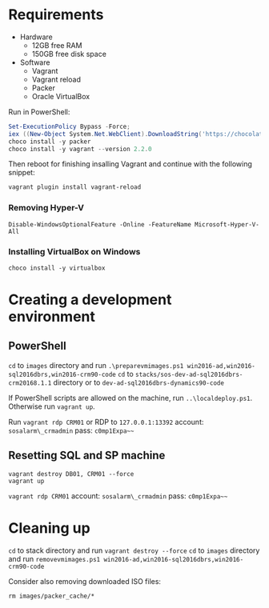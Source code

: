 # Requirements
* Hardware
  * 12GB free RAM
  * 150GB free disk space
* Software
  * Vagrant
  * Vagrant reload
  * Packer
  * Oracle VirtualBox

Run in PowerShell:
```PowerShell
Set-ExecutionPolicy Bypass -Force;
iex ((New-Object System.Net.WebClient).DownloadString('https://chocolatey.org/install.ps1'))
choco install -y packer
choco install -y vagrant --version 2.2.0
```
Then reboot for finishing insalling Vagrant and continue with the following snippet:
```PowerShell
vagrant plugin install vagrant-reload
```

### Removing Hyper-V
```
Disable-WindowsOptionalFeature -Online -FeatureName Microsoft-Hyper-V-All
```

### Installing VirtualBox on Windows
```
choco install -y virtualbox
```

# Creating a development environment

## PowerShell
`cd` to `images` directory and run `.\preparevmimages.ps1 win2016-ad,win2016-sql2016dbrs,win2016-crm90-code`
`cd` to `stacks/sos-dev-ad-sql2016dbrs-crm20168.1.1` directory or to `dev-ad-sql2016dbrs-dynamics90-code`

If PowerShell scripts are allowed on the machine, run `..\localdeploy.ps1`. Otherwise run `vagrant up`.


Run `vagrant rdp CRM01` or RDP to `127.0.0.1:13392`
account: `sosalarm\_crmadmin`
pass: `c0mp1Expa~~`

## Resetting SQL and SP machine

```
vagrant destroy DB01, CRM01 --force
vagrant up
```

`vagrant rdp CRM01`
account: `sosalarm\_crmadmin`
pass: `c0mp1Expa~~`

# Cleaning up
`cd` to stack directory and run `vagrant destroy --force`
`cd` to `images` directory and run `removevmimages.ps1 win2016-ad,win2016-sql2016dbrs,win2016-crm90-code`

Consider also removing downloaded ISO files:

`rm images/packer_cache/*`